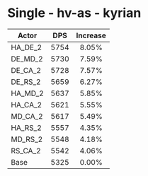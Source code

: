 # Single - hv-as - kyrian
| Actor | DPS | Increase |
|---|:---:|:---:|
|HA_DE_2|5754|8.05%|
|DE_MD_2|5730|7.59%|
|DE_CA_2|5728|7.57%|
|DE_RS_2|5659|6.27%|
|HA_MD_2|5637|5.85%|
|HA_CA_2|5621|5.55%|
|MD_CA_2|5617|5.49%|
|HA_RS_2|5557|4.35%|
|MD_RS_2|5548|4.18%|
|RS_CA_2|5542|4.06%|
|Base|5325|0.00%|
